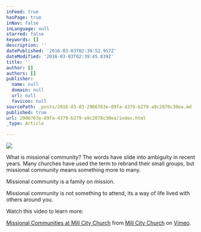 ```yaml
---
inFeed: true
hasPage: true
inNav: false
inLanguage: null
starred: false
keywords: []
description: ''
datePublished: '2016-03-03T02:39:52.957Z'
dateModified: '2016-03-03T02:39:45.839Z'
title: ''
author: []
authors: []
publisher:
  name: null
  domain: null
  url: null
  favicon: null
sourcePath: _posts/2016-03-03-2906763e-09fa-4379-b279-a9c2078c30ea.md
published: true
url: 2906763e-09fa-4379-b279-a9c2078c30ea/index.html
_type: Article

---
```

![](https://the-grid-user-content.s3-us-west-2.amazonaws.com/b85a0885-ee78-4a22-bf32-80323167b345.png)

What is missional community? The words have slide into ambiguity in recent years. Many churches have used the term to rebrand their small groups, but missional community means something more to many. 

Missional community is a family on mission. 

Missional community is not something to attend, its a way of life lived with others around you.

Watch this video to learn more:

[Missional Communities at Mill City Church][0] from [Mill City Church][1] on [Vimeo][2].

[0]: https://vimeo.com/149180196
[1]: https://vimeo.com/millcitychurch
[2]: https://vimeo.com/